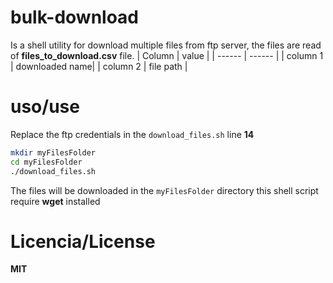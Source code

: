 # bulk-download
Is a shell utility for download multiple files from ftp server, the files are read 
of **files_to_download.csv** file.
| Column | value |
| ------ | ------ |
| column 1 | downloaded name|
| column 2 | file path |

# uso/use
Replace the ftp credentials in the `download_files.sh`  line **14**
```sh
mkdir myFilesFolder
cd myFilesFolder
./download_files.sh
```
The files will be downloaded in the `myFilesFolder` directory
this shell script require **wget** installed


# Licencia/License
**MIT**
